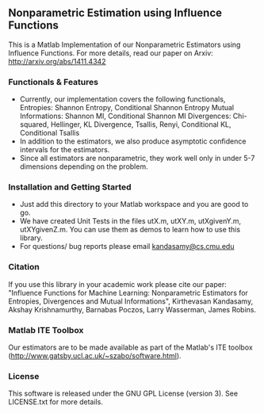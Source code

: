 ## Nonparametric Estimation using Influence Functions
This is a Matlab Implementation of our Nonparametric Estimators using Influence
Functions. For more details, read our paper on Arxiv:
http://arxiv.org/abs/1411.4342

### Functionals \& Features
- Currently, our implementation covers the following functionals,
    Entropies: Shannon Entropy, Conditional Shannon Entropy
    Mutual Informations: Shannon MI, Conditional Shannon MI
    Divergences: Chi-squared, Hellinger, KL Divergence, Tsallis, Renyi, 
      Conditional KL, Conditional Tsallis
- In addition to the estimators, we also produce asymptotic confidence intervals
  for the estimators.
- Since all estimators are nonparametric, they work well only in under 5-7
  dimensions depending on the problem.

### Installation and Getting Started
- Just add this directory to your Matlab workspace and you are good to go.
- We have created Unit Tests in the files utX.m, utXY.m, utXgivenY.m,
  utXYgivenZ.m. You can use them as demos to learn how to use this library.
- For questions/ bug reports please email kandasamy@cs.cmu.edu 

### Citation
If you use this library in your academic work please cite our paper: "Influence
Functions for Machine Learning: Nonparametric Estimators for Entropies,
Divergences and Mutual Informations", Kirthevasan Kandasamy, Akshay
Krishnamurthy, Barnabas Poczos, Larry Wasserman, James Robins.

### Matlab ITE Toolbox
Our estimators are to be made available as part of the Matlab's ITE toolbox
(http://www.gatsby.ucl.ac.uk/~szabo/software.html).

### License
This software is released under the GNU GPL License (version 3). See LICENSE.txt
for more details.

